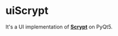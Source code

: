 # uiScrypt

It's a UI implementation of [**Scrypt**](https://en.wikipedia.org/wiki/Scrypt) on PyQt5.
